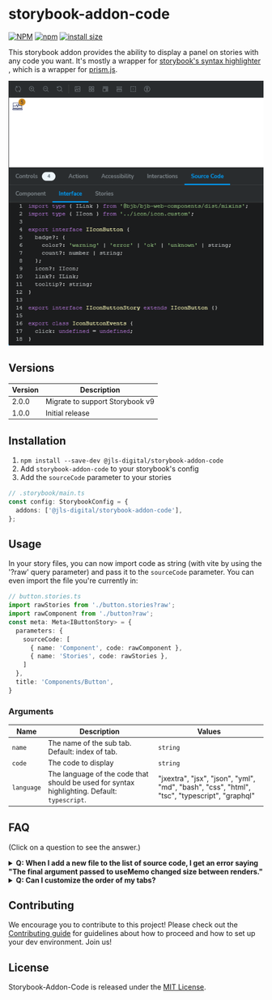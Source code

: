 # storybook-addon-code

[![NPM](https://img.shields.io/npm/l/%40jls-digital%2Fstorybook-addon-code)](https://github.com/jls-digital/storybook-addon-code/blob/main/LICENSE)
[![npm](https://img.shields.io/npm/v/%40jls-digital%2Fstorybook-addon-code)](https://www.npmjs.com/package/@jls-digital/storybook-addon-code)
[![install size](https://packagephobia.com/badge?p=@jls-digital/storybook-addon-code)](https://packagephobia.com/result?p=@jls-digital/storybook-addon-code)

This storybook addon provides the ability to display a panel on stories with any
code you want. It's mostly a wrapper for
[storybook's syntax highlighter](https://github.com/storybookjs/storybook/tree/main/code/ui/components/src/components/syntaxhighlighter)
, which is a wrapper for [prism.js](https://www.npmjs.com/package/prismjs).

![Screenshot of Addon](docs/screenshot_1.png)

## Versions

| Version | Description |
| ------- | ----------- |
| 2.0.0  | Migrate to support Storybook v9 |
| 1.0.0  | Initial release |

## Installation

1. `npm install --save-dev @jls-digital/storybook-addon-code`
2. Add `storybook-addon-code` to your storybook's config
3. Add the `sourceCode` parameter to your stories

```ts
// .storybook/main.ts
const config: StorybookConfig = {
  addons: ['@jls-digital/storybook-addon-code'],
};
```

## Usage

In your story files, you can now import code as string (with vite by using the
'?raw' query parameter) and pass it to the `sourceCode` parameter. You can even
import the file you're currently in:

```ts
// button.stories.ts
import rawStories from './button.stories?raw';
import rawComponent from './button?raw';
const meta: Meta<IButtonStory> = {
  parameters: {
    sourceCode: [
      { name: 'Component', code: rawComponent },
      { name: 'Stories', code: rawStories },
    ]
  },
  title: 'Components/Button',
}
```

### Arguments

| Name | Description | Values |
| --- | --- | --- |
| `name` | The name of the sub tab. Default: index of tab. | `string` |
| `code` | The code to display | `string` |
| `language` | The language of the code that should be used for syntax highlighting. Default: `typescript`. | "jxextra", "jsx", "json", "yml", "md", "bash", "css", "html", "tsc", "typescript", "graphql" |

## FAQ

(Click on a question to see the answer.)

<details>
<summary><b>Q: When I add a new file to the list of source code, I get an error saying
"The final argument passed to useMemo changed size between renders."</b></summary>

A: No worries, this is an issue with storybook's TabsState component. You can
simply reload the page and it should work fine.
</details>

<details>
<summary><b>Q: Can I customize the order of my tabs?</b></summary>

A: Yes, the order is determined by the order of the array you pass to the
`sourceCode` parameter.
</details>

## Contributing

We encourage you to contribute to this project! Please check out the
[Contributing guide](CONTRIBUTING.md) for guidelines about how to proceed and
how to set up your dev environment. Join us!

## License

Storybook-Addon-Code is released under the [MIT License](LICENSE).
